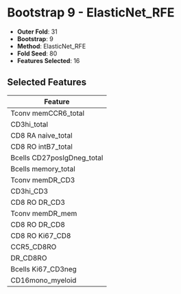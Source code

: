 # Bootstrap 9 - ElasticNet_RFE

- **Outer Fold**: 31
- **Bootstrap**: 9
- **Method**: ElasticNet_RFE
- **Fold Seed**: 80
- **Features Selected**: 16

## Selected Features

| Feature |
|---------|
| Tconv memCCR6_total |
| CD3hi_total |
| CD8 RA naive_total |
| CD8 RO intB7_total |
| Bcells CD27posIgDneg_total |
| Bcells memory_total |
| Tconv memDR_CD3 |
| CD3hi_CD3 |
| CD8 RO DR_CD3 |
| Tconv memDR_mem |
| CD8 RO DR_CD8 |
| CD8 RO Ki67_CD8 |
| CCR5_CD8RO |
| DR_CD8RO |
| Bcells Ki67_CD3neg |
| CD16mono_myeloid |
